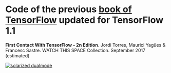 # Code of the previous [book of TensorFlow](http://wwww.jorditorres.org/TensorFlow) updated for TensorFlow 1.1

**First Contact With TensorFlow - 2n Edition**. Jordi Torres, Maurici Yagües & Francesc Sastre.  WATCH THIS SPACE Collection. September 2017 (estimated)

[![solarized dualmode](http://jorditorres.org/wp-content/uploads/2016/02/TentativeBookCover.png)](#features)
